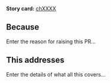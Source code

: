 **Story card:** [chXXXX](URL)

## Because

Enter the reason for raising this PR...

## This addresses

Enter the details of what all this covers...
